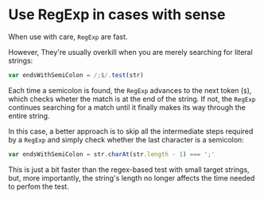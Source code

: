 # Use RegExp in cases with sense

When use with care, `RegExp` are fast.

However, They're usually overkill when you are merely searching for literal strings:

```js
var endsWithSemiColon = /;$/.test(str)
```

Each time a semicolon is found, the `RegExp` advances to the next token (`$`), which checks wheter the match is at the end of the string. If not, the `RegExp` continues searching for a match until it finally makes its way through the entire string.

In this case, a better approach is to skip all the intermediate steps required by a `RegExp` and simply check whether the last character is a semicolon:

```js
var endsWithSemiColon = str.charAt(str.length - 1) === ';'
```

This is just a bit faster than the regex-based test with small target strings, but, more importantly, the string's length no longer affects the time needed to perfom the test.
